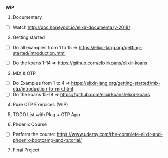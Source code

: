 **WIP**

1) Documentary

- [ ] Watch http://doc.honeypot.io/elixir-documentary-2018/

2) Getting started

- [ ] Do all examples from 1 to 15 => https://elixir-lang.org/getting-started/introduction.html

- [ ] Do the koans 1-14 => https://github.com/elixirkoans/elixir-koans


3) MIX & OTP

- [ ] Do Examples from 1 to 4 => https://elixir-lang.org/getting-started/mix-otp/introduction-to-mix.html
- [ ] Do the koans 15-18 => https://github.com/elixirkoans/elixir-koans

4) Pure OTP Exercices (WIP)

5) TODO List with Plug + OTP App

6) Phoenix Course

- [ ] Perform the course: https://www.udemy.com/the-complete-elixir-and-phoenix-bootcamp-and-tutorial/

7) Final Project
